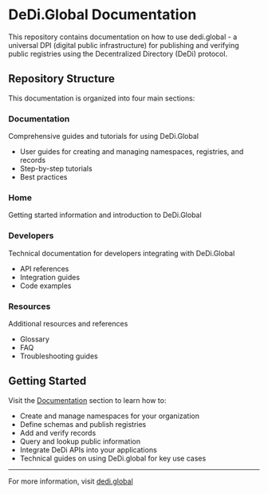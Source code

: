 # DeDi.Global Documentation

This repository contains documentation on how to use dedi.global - a universal DPI (digital public infrastructure) for publishing and verifying public registries using the Decentralized Directory (DeDi) protocol.

## Repository Structure

This documentation is organized into four main sections:

### Documentation
Comprehensive guides and tutorials for using DeDi.Global
- User guides for creating and managing namespaces, registries, and records
- Step-by-step tutorials
- Best practices

### Home
Getting started information and introduction to DeDi.Global

### Developers
Technical documentation for developers integrating with DeDi.Global
- API references
- Integration guides
- Code examples

### Resources
Additional resources and references
- Glossary
- FAQ
- Troubleshooting guides

## Getting Started

Visit the [Documentation](Documentation/user-guides/) section to learn how to:

* Create and manage namespaces for your organization
* Define schemas and publish registries
* Add and verify records
* Query and lookup public information
* Integrate DeDi APIs into your applications
* Technical guides on using DeDi.global for key use cases

***

For more information, visit [dedi.global](https://dedi.global)
